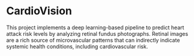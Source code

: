 # CardioVision
This project implements a deep learning-based pipeline to predict heart attack risk levels by analyzing retinal fundus photographs. Retinal images are a rich source of microvascular patterns that can indirectly indicate systemic health conditions, including cardiovascular risk.
